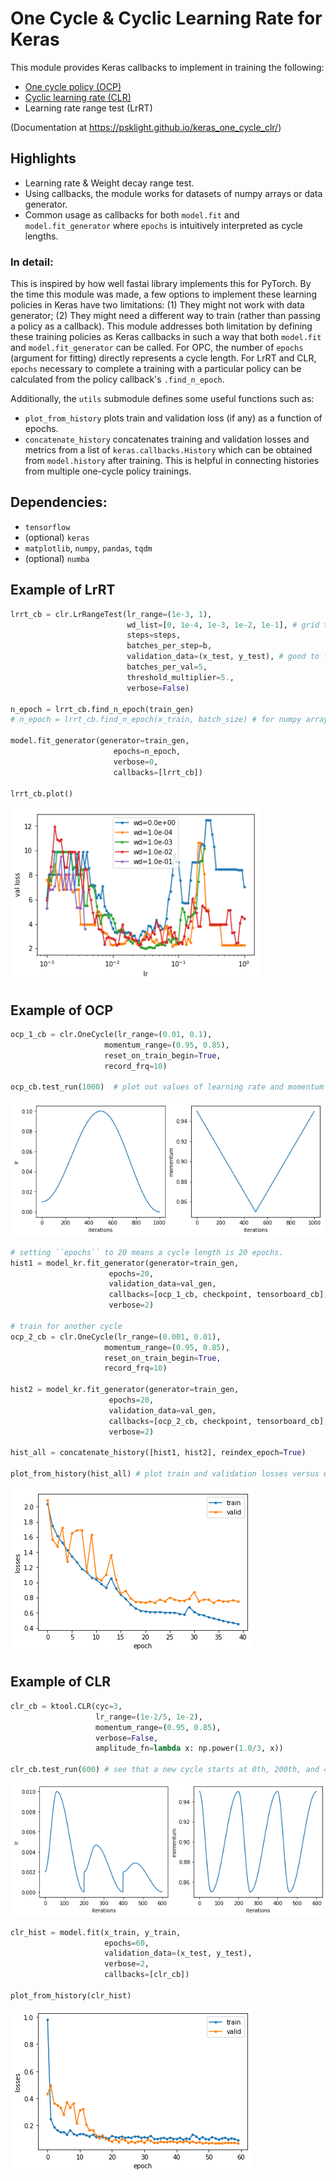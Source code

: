 
# One Cycle & Cyclic Learning Rate for Keras

This module provides Keras callbacks to implement in training the following:
- [One cycle policy (OCP)](https://arxiv.org/abs/1803.09820)
- [Cyclic learning rate (CLR)](https://arxiv.org/abs/1506.01186)
- Learning rate range test (LrRT)

(Documentation at https://psklight.github.io/keras_one_cycle_clr/)

## Highlights
- Learning rate & Weight decay range test.
- Using callbacks, the module works for datasets of numpy arrays or data generator.
- Common usage as callbacks for both `model.fit` and `model.fit_generator` where `epochs` is intuitively interpreted as cycle lengths.

### In detail:
This is inspired by how well fastai library implements this for PyTorch. By the time this module was made, a few options to implement these learning policies in Keras have two limitations: (1) They might not work with data generator; (2) They might need a different way to train (rather than passing a policy as a callback). This module addresses both limitation by defining these training policies as Keras callbacks in such a way that both `model.fit` and `model.fit_generator` can be called. For OPC, the number of `epochs` (argument for fitting) directly represents a cycle length. For LrRT and CLR, `epochs` necessary to complete a training with a particular policy can be calculated from the policy callback's `.find_n_epoch`.

Additionally, the `utils` submodule defines some useful functions such as:
- `plot_from_history` plots train and validation loss (if any) as a function of epochs.
- `concatenate_history` concatenates training and validation losses and metrics from a list of `keras.callbacks.History` which can be obtained from `model.history` after training. This is helpful in connecting histories from multiple one-cycle policy trainings.

## Dependencies:
- `tensorflow`
- (optional) `keras`
- `matplotlib`, `numpy`, `pandas`, `tqdm`
- (optional) `numba`

## Example of LrRT

```python
lrrt_cb = clr.LrRangeTest(lr_range=(1e-3, 1),
                          wd_list=[0, 1e-4, 1e-3, 1e-2, 1e-1], # grid test for weight decay
                          steps=steps,
                          batches_per_step=b,
                          validation_data=(x_test, y_test), # good to find weight decay
                          batches_per_val=5,
                          threshold_multiplier=5.,
                          verbose=False)

n_epoch = lrrt_cb.find_n_epoch(train_gen)
# n_epoch = lrrt_cb.find_n_epoch(x_train, batch_size) # for numpy array as train set
        
model.fit_generator(generator=train_gen,
                       epochs=n_epoch,
                       verbose=0,
                       callbacks=[lrrt_cb])

lrrt_cb.plot()
```

<img src="./docs/readme_images/lrrt_wd.png" alt="Drawing" style="width: 400px;"/>


## Example of OCP
```python
ocp_1_cb = clr.OneCycle(lr_range=(0.01, 0.1),
                     momentum_range=(0.95, 0.85),
                     reset_on_train_begin=True,
                     record_frq=10)

ocp_cb.test_run(1000)  # plot out values of learning rate and momentum as a function of iteration (batch). 1000 is just for plotting. The actual iteration will be computed when model.fit or model.fit_generator is run.
```

![ocp_test_run](./docs/readme_images/ocp_test_run.png)

```python
# setting ``epochs`` to 20 means a cycle length is 20 epochs.
hist1 = model_kr.fit_generator(generator=train_gen,
                      epochs=20,
                      validation_data=val_gen,
                      callbacks=[ocp_1_cb, checkpoint, tensorboard_cb],
                      verbose=2)

# train for another cycle
ocp_2_cb = clr.OneCycle(lr_range=(0.001, 0.01),
                     momentum_range=(0.95, 0.85),
                     reset_on_train_begin=True,
                     record_frq=10)

hist2 = model_kr.fit_generator(generator=train_gen,
                      epochs=20,
                      validation_data=val_gen,
                      callbacks=[ocp_2_cb, checkpoint, tensorboard_cb],
                      verbose=2)

hist_all = concatenate_history([hist1, hist2], reindex_epoch=True)

plot_from_history(hist_all) # plot train and validation losses versus epochs
```

![loss_curve](./docs/readme_images/loss_curve_with_data_augmentation.png)

## Example of CLR
```python
clr_cb = ktool.CLR(cyc=3,
                   lr_range=(1e-2/5, 1e-2),
                   momentum_range=(0.95, 0.85),
                   verbose=False,
                   amplitude_fn=lambda x: np.power(1.0/3, x))

clr_cb.test_run(600) # see that a new cycle starts at 0th, 200th, and 400th iteration.
```
![clr_test_run](./docs/readme_images/clr_test_run.png)

```python
clr_hist = model.fit(x_train, y_train,
                     epochs=60,
                     validation_data=(x_test, y_test),
                     verbose=2,
                     callbacks=[clr_cb])

plot_from_history(clr_hist)
```
![clr_hist](./docs/readme_images/clr_hist.png)

